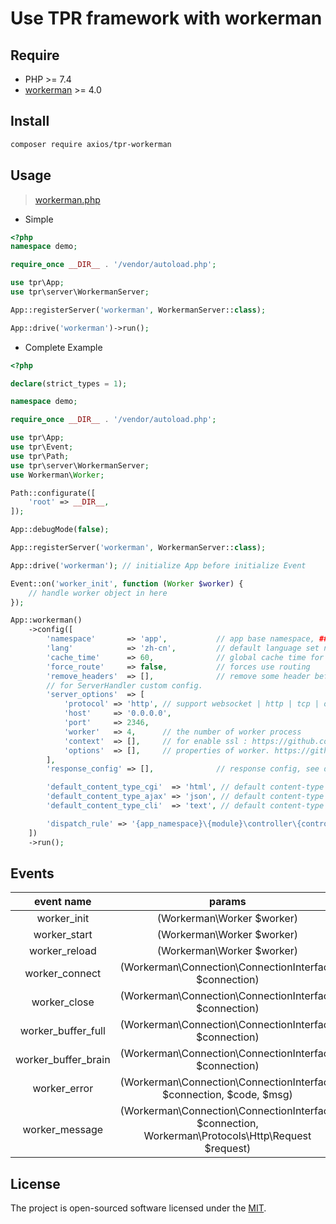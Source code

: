 # Use TPR framework with workerman

## Require

- PHP >= 7.4
- [workerman](https://github.com/walkor/workerman) >= 4.0

## Install

```bash
composer require axios/tpr-workerman
```

## Usage

> [workerman.php](https://github.com/AxiosCros/tpr-app/blob/master/public/workerman.php)

- Simple

```php
<?php
namespace demo;

require_once __DIR__ . '/vendor/autoload.php';

use tpr\App;
use tpr\server\WorkermanServer;

App::registerServer('workerman', WorkermanServer::class);

App::drive('workerman')->run();
```

- Complete Example

```php
<?php

declare(strict_types = 1);

namespace demo;

require_once __DIR__ . '/vendor/autoload.php';

use tpr\App;
use tpr\Event;
use tpr\Path;
use tpr\server\WorkermanServer;
use Workerman\Worker;

Path::configurate([
    'root' => __DIR__,
]);

App::debugMode(false);

App::registerServer('workerman', WorkermanServer::class);

App::drive('workerman'); // initialize App before initialize Event

Event::on('worker_init', function (Worker $worker) {
    // handle worker object in here
});

App::workerman()
    ->config([
        'namespace'       => 'app',           // app base namespace, ### this is required ###
        'lang'            => 'zh-cn',         // default language set name
        'cache_time'      => 60,              // global cache time for config&route data
        'force_route'     => false,           // forces use routing
        'remove_headers'  => [],              // remove some header before send response
        // for ServerHandler custom config.
        'server_options'  => [
            'protocol' => 'http', // support websocket | http | tcp | other custom protocol
            'host'     => '0.0.0.0',
            'port'     => 2346,
            'worker'   => 4,      // the number of worker process
            'context'  => [],     // for enable ssl : https://github.com/walkor/Workerman#enable-ssl
            'options'  => [],     // properties of worker. https://github.com/walkor/workerman-manual/blob/master/english/src/worker-development/name.md
        ],
        'response_config' => [],              // response config, see detail on 	pr\models\ResponseModel.

        'default_content_type_cgi'  => 'html', // default content-type on cgi mode
        'default_content_type_ajax' => 'json', // default content-type on api request
        'default_content_type_cli'  => 'text', // default content-type on command line mode

        'dispatch_rule' => '{app_namespace}\{module}\controller\{controller}',  // controller namespace spelling rule
    ])
    ->run();

```

## Events

|event name | params |
|:---:|:---:|
|worker_init|(Workerman\Worker $worker)|
|worker_start|(Workerman\Worker $worker)|
|worker_reload|(Workerman\Worker $worker)|
|worker_connect|(Workerman\Connection\ConnectionInterface $connection)|
|worker_close|(Workerman\Connection\ConnectionInterface $connection)|
|worker_buffer_full|(Workerman\Connection\ConnectionInterface $connection)|
|worker_buffer_brain|(Workerman\Connection\ConnectionInterface $connection) |
|worker_error|(Workerman\Connection\ConnectionInterface $connection, $code, $msg)|
|worker_message|(Workerman\Connection\ConnectionInterface $connection, Workerman\Protocols\Http\Request $request)|

## License

The project is open-sourced software licensed under the [MIT](LICENSE).
